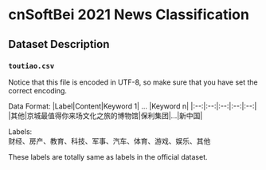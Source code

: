 # cnSoftBei 2021 News Classification

## Dataset Description

### `toutiao.csv`

Notice that this file is encoded in UTF-8, so make sure that you have set the correct encoding.

Data Format:
|Label|Content|Keyword 1| ... |Keyword n|
|:--:|:--:|:--:|:--:|:--:|
|其他|京城最值得你来场文化之旅的博物馆|保利集团|...|新中国|

Labels:  
财经、房产、教育、科技、军事、汽车、体育、游戏、娱乐、其他

These labels are totally same as labels in the official dataset.
